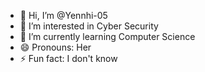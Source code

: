 - 👋 Hi, I’m @Yennhi-05
- 👀 I’m interested in Cyber Security
- 🌱 I’m currently learning Computer Science
- 😄 Pronouns: Her
- ⚡ Fun fact: I don't know

<!---
Yennhi-05/Yennhi-05 is a ✨ special ✨ repository because its `README.md` (this file) appears on your GitHub profile.
You can click the Preview link to take a look at your changes.
--->
